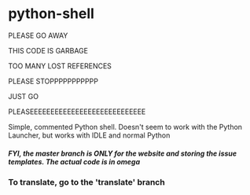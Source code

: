 # python-shell

PLEASE GO AWAY

THIS CODE IS GARBAGE

TOO MANY LOST REFERENCES 

PLEASE STOPPPPPPPPPPP

JUST GO

PLEASEEEEEEEEEEEEEEEEEEEEEEEEEEEE


Simple, commented Python shell. Doesn't seem to work with the Python Launcher, but works with IDLE and normal Python


##### FYI, the master branch is ONLY for the website and storing the issue templates. The actual code is in omega


### To translate, go to the 'translate' branch
